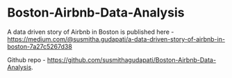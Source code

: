 # Boston-Airbnb-Data-Analysis

A data driven story of Airbnb in Boston is published here - https://medium.com/@susmitha.gudapati/a-data-driven-story-of-airbnb-in-boston-7a27c5267d38

Github repo - https://github.com/susmithagudapati/Boston-Airbnb-Data-Analysis.

